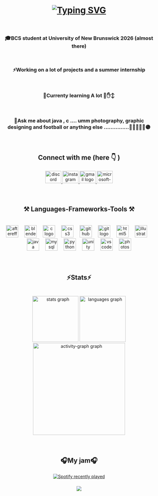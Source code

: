 <br clear="both">

<h1 align="center"><a href="https://git.io/typing-svg"><img src="https://readme-typing-svg.demolab.com?font=Dela+Gothic+One&size=40&pause=1000&random=false&width=435&lines=Wsg+World+%F0%9F%91%8B+My+name+is+Ciril+Biju+%F0%9F%A7%91%F0%9F%8F%BD%E2%80%8D%F0%9F%92%BB" alt="Typing SVG" /></a></h1>

###

<br clear="both">
<h3 align="center">🎓BCS student at University of New Brunswick 2026 (almost there)</h3>
<br clear="both">
<h3 align="center">⚡Working on a lot of projects and a summer internship</h3>
<br clear="both">
<h3 align="center">🌱Currenty learning A lot 😤✋↕️</h3>
<br clear="both">
<h3 align="center">💬Ask me about java , c .... umm photography, graphic designing and football or anything else ...............🫸🔵🔴🫷🫴🟣</h3>

###

<br clear="both">

<h2 align="center">Connect with me (here 👇 )</h2>

###

<div align="center">
  <a href="CBJ07#3912" target="_blank">
    <img src="https://raw.githubusercontent.com/maurodesouza/profile-readme-generator/master/src/assets/icons/social/discord/default.svg" width="52" height="40" alt="discord logo"  />
  </a>
  <a href="https://www.instagram.com/cirizzil/" target="_blank">
    <img src="https://raw.githubusercontent.com/maurodesouza/profile-readme-generator/master/src/assets/icons/social/instagram/default.svg" width="52" height="40" alt="instagram logo"  />
  </a>
  <a href="cirilbijujoseph@gmail.com" target="_blank">
    <img src="https://raw.githubusercontent.com/maurodesouza/profile-readme-generator/master/src/assets/icons/social/gmail/default.svg" width="52" height="40" alt="gmail logo"  />
  </a>
  <a href="s5363@unb.ca" target="_blank">
    <img src="https://raw.githubusercontent.com/maurodesouza/profile-readme-generator/master/src/assets/icons/social/microsoft-outlook/default.svg" width="52" height="40" alt="microsoft-outlook logo"  />
  </a>
</div>

###

<br clear="both">

<h2 align="center">⚒️ Languages-Frameworks-Tools ⚒️</h2>

###

<br clear="both">

<div align="center">
  <img src="https://cdn.jsdelivr.net/gh/devicons/devicon/icons/aftereffects/aftereffects-original.svg" height="40" alt="aftereffects logo"  />
  <img width="12" />
  <img src="https://cdn.jsdelivr.net/gh/devicons/devicon/icons/blender/blender-original.svg" height="40" alt="blender logo"  />
  <img width="12" />
  <img src="https://cdn.jsdelivr.net/gh/devicons/devicon/icons/c/c-original.svg" height="40" alt="c logo"  />
  <img width="12" />
  <img src="https://cdn.jsdelivr.net/gh/devicons/devicon/icons/css3/css3-original.svg" height="40" alt="css3 logo"  />
  <img width="12" />
  <img src="https://cdn.jsdelivr.net/gh/devicons/devicon/icons/github/github-original.svg" height="40" alt="github logo"  />
  <img width="12" />
  <img src="https://cdn.jsdelivr.net/gh/devicons/devicon/icons/git/git-original.svg" height="40" alt="git logo"  />
  <img width="12" />
  <img src="https://cdn.jsdelivr.net/gh/devicons/devicon/icons/html5/html5-original.svg" height="40" alt="html5 logo"  />
  <img width="12" />
  <img src="https://cdn.jsdelivr.net/gh/devicons/devicon/icons/illustrator/illustrator-plain.svg" height="40" alt="illustrator logo"  />
  <img width="12" />
  <img src="https://cdn.jsdelivr.net/gh/devicons/devicon/icons/java/java-original.svg" height="40" alt="java logo"  />
  <img width="12" />
  <img src="https://cdn.jsdelivr.net/gh/devicons/devicon/icons/mysql/mysql-original.svg" height="40" alt="mysql logo"  />
  <img width="12" />
  <img src="https://cdn.jsdelivr.net/gh/devicons/devicon/icons/python/python-original.svg" height="40" alt="python logo"  />
  <img width="12" />
  <img src="https://cdn.jsdelivr.net/gh/devicons/devicon/icons/unity/unity-original.svg" height="40" alt="unity logo"  />
  <img width="12" />
  <img src="https://cdn.jsdelivr.net/gh/devicons/devicon/icons/vscode/vscode-original.svg" height="40" alt="vscode logo"  />
  <img width="12" />
  <img src="https://cdn.jsdelivr.net/gh/devicons/devicon/icons/photoshop/photoshop-plain.svg" height="40" alt="photoshop logo"  />
</div>

###

<br clear="both">

<h2 align="center">⚡Stats⚡</h2>

###

<br clear="both">

<div align="center">
  <img src="https://github-readme-stats.vercel.app/api?username=CBJdereal&hide_title=false&hide_rank=true&show_icons=true&include_all_commits=true&count_private=true&disable_animations=false&theme=dracula&locale=en&hide_border=false&order=1" height="150" alt="stats graph"  />
  <img src="https://github-readme-stats.vercel.app/api/top-langs?username=CBJdereal&locale=en&hide_title=false&layout=compact&card_width=320&langs_count=5&theme=dracula&hide_border=false&order=2" height="150" alt="languages graph"  />
  <img src="https://github-readme-activity-graph.vercel.app/graph?username=CBJdereal&radius=16&theme=react&area=true&order=5" height="300" alt="activity-graph graph"  />
</div>

###

<br clear="both">

<h2 align="center">🎧My jam🎧</h2>

###

<div align="center">
  <a href="https://open.spotify.com/user/zvw2hang7oqmxvwmmj9626g7f">
    <img src="https://spotify-recently-played-readme.vercel.app/api?user=zvw2hang7oqmxvwmmj9626g7f&count=10&unique=true" alt="Spotify recently played"  />
  </a>
</div>

###

<div align="center">
  <img src="https://profile-counter.glitch.me/CBJdereal/count.svg?"  />
</div>

###
